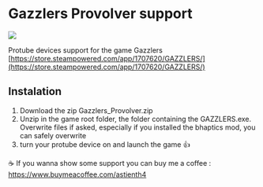 # Gazzlers Provolver support

<img src="https://cdn.akamai.steamstatic.com/steam/apps/1707620/header.jpg?t=1695886895" />

Protube devices support for the game Gazzlers 
[https://store.steampowered.com/app/1707620/GAZZLERS/](https://store.steampowered.com/app/1707620/GAZZLERS/)

## Instalation

1) Download the zip Gazzlers_Provolver.zip
2) Unzip in the game root folder, the folder containing the GAZZLERS.exe. Overwrite files if asked, especially if you installed the bhaptics mod, you can safely overwrite
3) turn your protube device on and launch the game 👍 

☕ If you wanna show some support you can buy me a coffee : https://www.buymeacoffee.com/astienth4
